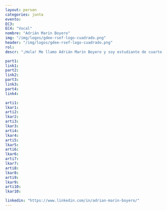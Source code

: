 ```yaml
---
layout: person
categories: junta
evento: 
EC3: 
EC4: "Vocal"
nombre: "Adrián Marín Boyero"
img: "/img/logos/gdee-rsef-logo-cuadrado.png"
header: "/img/logos/gdee-rsef-logo-cuadrado.png"
rol: 
descr: "¡Hola! Me llamo Adrián Marín Boyero y soy estudiante de cuarto de Física en la Universidad de Granada. Siempre me ha apasionado crear diseños relacionados con el mundo de la ciencia para dar a conocer la Física, por lo que como Vocal del GdeE espero poder ayudar a dar a trasmitir sus objetivos y propuestas a nivel nacional."

part1: 
link1: 
part2: 
link2: 
part3:
link3:
part4:
link4:

arti1:
lkar1: 
arti2:
lkar2:
arti3:
lkar3:
arti4:
lkar4:
arti5:
lkar5: 
arti6:
lkar6:
arti7:
lkar7: 
arti8:
lkar8:
arti9:
lkar9:
arti10:
lkar10:

linkedin: "https://www.linkedin.com/in/adrian-marin-boyero/"
---
```

